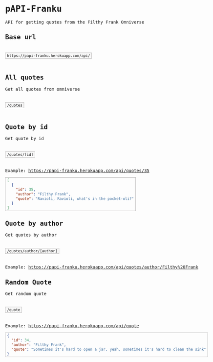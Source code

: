<style>
    @import url('https://fonts.googleapis.com/css2?family=Roboto+Mono:wght@300&display=swap');
    body {
        font-family: 'Roboto Mono', monospace;
        max-width: max-content;
        margin: auto;
    }
    pre {
        display: inline-block;
        background-color: #f8f8f8;
        border: 1px solid #acaaaa;
        margin-top: 1.5em;
        margin-bottom: 1.5em;
        margin-right: 1.5em;
        padding: 0.125rem 0.3125rem 0.0625rem;
         }

}
</style>

# pAPI-Franku

API for getting quotes from the Filthy Frank Omniverse

## Base url

```
https://papi-franku.herokuapp.com/api/
```

## All quotes

Get all quotes from omniverse

```
/quotes
```

## Quote by id

Get quote by id

```
/quotes/[id]
```

Example: https://papi-franku.herokuapp.com/api/quotes/35

```json
[
  {
    "id": 35,
    "author": "Filthy Frank",
    "quote": "Ravioli, Ravioli, what's in the pocket-oli?"
  }
]
```

## Quote by author

Get quotes by author

```
/quotes/author/[author]
```

Example: https://papi-franku.herokuapp.com/api/quotes/author/Filthy%20Frank

## Random Quote

Get random quote

```
/quote
```

Example: https://papi-franku.herokuapp.com/api/quote

```json
{
  "id": 34,
  "author": "Filthy Frank",
  "quote": "Sometimes it's hard to open a jar, yeah, sometimes it's hard to clean the sink"
}
```
